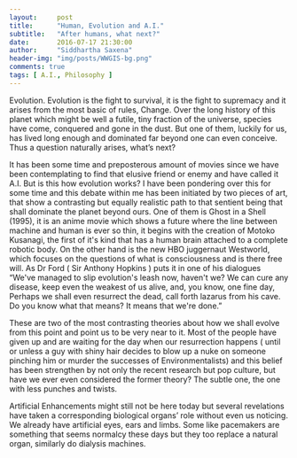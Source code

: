 ```yaml
---
layout:     post
title:      "Human, Evolution and A.I."
subtitle:   "After humans, what next?"
date:       2016-07-17 21:30:00
author:     "Siddhartha Saxena"
header-img: "img/posts/WWGIS-bg.png"
comments: true
tags: [ A.I., Philosophy ]
---
```

Evolution. Evolution is the fight to survival, it is the fight to supremacy and it arises from the most basic of rules, Change. Over the long history of this planet which might be well a futile, tiny fraction of the universe, species have come, conquered and gone in the dust. But one of them, luckily for us, has lived long enough and dominated far beyond one can even conceive. Thus a question naturally arises, what’s next?

It has been some time and preposterous amount of movies since we have been contemplating to find that elusive friend or enemy and have called it A.I. But is this how evolution works? I have been pondering over this for some time and this debate within me has been initiated by two pieces of art, that show a contrasting but equally realistic path to that sentient being that shall dominate the planet beyond ours. One of them is Ghost in a Shell (1995), it is an anime movie which shows a future where the line between machine and human is ever so thin, it begins with the creation of Motoko Kusanagi, the first of it's kind that has a human brain attached to a complete robotic body. On the other hand is the new HBO juggernaut Westworld, which focuses on the questions of what is consciousness and is there free will. As Dr Ford ( Sir Anthony Hopkins ) puts it in one of his dialogues “We've managed to slip evolution's leash now, haven't we? We can cure any disease, keep even the weakest of us alive, and, you know, one fine day, Perhaps we shall even resurrect the dead, call forth lazarus from his cave. Do you know what that means? It means that we're done.”

These are two of the most contrasting theories about how we shall evolve from this point and point us to be very near to it. Most of the people have given up and are waiting for the day when our resurrection happens ( until or unless a guy with shiny hair decides to blow up a nuke on someone pinching him or murder the successes of Environmentalists) and this belief has been strengthen by not only the recent research but pop culture, but have we ever even considered the former theory? The subtle one, the one with less punches and twists. 

Artificial Enhancements might still not be here today but several revelations have taken a corresponding biological organs’ role without even us noticing. We already have artificial eyes, ears and limbs. Some like pacemakers are something that seems normalcy these days but they too replace a natural organ, similarly do dialysis machines. 
 
